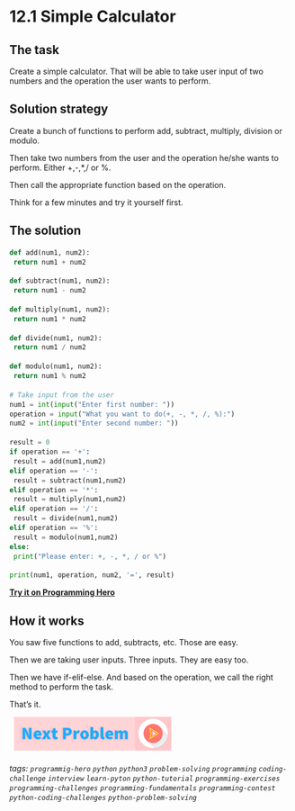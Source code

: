 # 12.1 Simple Calculator

## The task
Create a simple calculator. That will be able to take user input of two numbers and the operation the user wants to perform.

## Solution strategy
Create a bunch of functions to perform add, subtract, multiply, division or modulo. 

Then take two numbers from the user and the operation he/she wants to perform. Either +,-,*,/ or %.

Then call the appropriate function based on the operation.

Think for a few minutes and try it yourself first.

## The solution
```python
def add(num1, num2):
 return num1 + num2
 
def subtract(num1, num2):
 return num1 - num2
 
def multiply(num1, num2):
 return num1 * num2
 
def divide(num1, num2):
 return num1 / num2
 
def modulo(num1, num2):
 return num1 % num2
 
# Take input from the user
num1 = int(input("Enter first number: "))
operation = input("What you want to do(+, -, *, /, %):")
num2 = int(input("Enter second number: "))
 
result = 0
if operation == '+':
 result = add(num1,num2)
elif operation == '-':
 result = subtract(num1,num2)
elif operation == '*':
 result = multiply(num1,num2)
elif operation == '/':
 result = divide(num1,num2)
elif operation == '%':
 result = modulo(num1,num2)
else:
 print("Please enter: +, -, *, / or %")
 
print(num1, operation, num2, '=', result)
```
**[Try it on Programming Hero](https://play.google.com/store/apps/details?id=com.learnprogramming.codecamp)**


## How it works
You saw five functions to add, subtracts, etc. Those are easy.

Then we are taking user inputs. Three inputs. They are easy too. 

Then we have if-elif-else. And based on the operation, we call the right method to perform the task.

That’s it. 


&nbsp;
[![Next Page](../assets/next-button.png)](Password-generator.md)
&nbsp;

###### tags:  `programmig-hero`  `python`  `python3`  `problem-solving`  `programming`  `coding-challenge`  `interview`  `learn-pyton`  `python-tutorial`  `programming-exercises`  `programming-challenges`  `programming-fundamentals`  `programming-contest`  `python-coding-challenges`  `python-problem-solving`